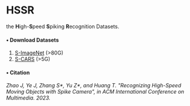 # HSSR
the **H**igh-**S**peed **S**piking **R**ecognition Datasets.

#### __$\bullet$ Download Datasets__ 

1. [S-ImageNet](https://pkuorgcn-my.sharepoint.com/:u:/g/personal/jwz_pku_org_cn/EYjP_sf9i-RFodsPnVYKKPgB43fQR4ZIWP4gAhfXvqErDA?e=1OerGY) (>80G)
2. [S-CARS](https://pkuorgcn-my.sharepoint.com/:u:/g/personal/jwz_pku_org_cn/ET6H-AbLN65Pro47JkRod7YBSOSQLQGd3EpdqR9alaaDRQ?e=sl4ox8) (>5G)


#### __$\bullet$ Citation__

_Zhao J, Ye J, Zhang S*, Yu Z*, and Huang T. "Recognizing High-Speed Moving Objects with Spike Camera", in ACM International Conference on Multimedia. 2023._
